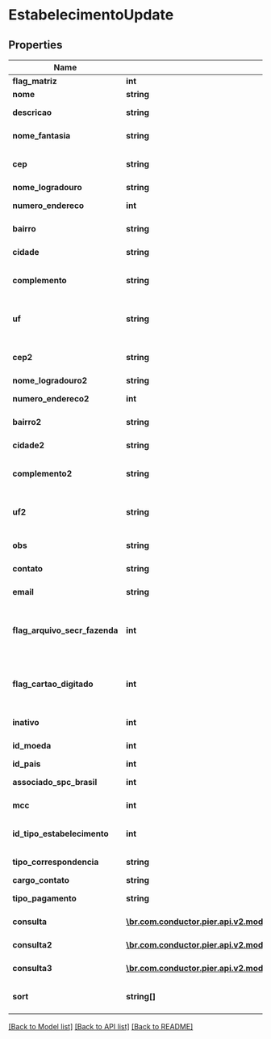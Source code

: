 # EstabelecimentoUpdate

## Properties
Name | Type | Description | Notes
------------ | ------------- | ------------- | -------------
**flag_matriz** | **int** | Indica se \u00C3\u00A9 matriz ou filial. | [optional] 
**nome** | **string** | Nome do Estabelecimento. | [optional] 
**descricao** | **string** | Raz\u00C3\u00A3o Social do Estabelecimento. | [optional] 
**nome_fantasia** | **string** | T\u00C3\u00ADtulo Comercial do Estabelecimento. | [optional] 
**cep** | **string** | C\u00C3\u00B3digo de Endere\u00C3\u00A7amento Postal (CEP). | [optional] 
**nome_logradouro** | **string** | Nome do Logradouro. | [optional] 
**numero_endereco** | **int** | N\u00C3\u00BAmero do endere\u00C3\u00A7o. | [optional] 
**bairro** | **string** | Nome do bairro do endere\u00C3\u00A7o. | [optional] 
**cidade** | **string** | Nome da cidade do endere\u00C3\u00A7o. | [optional] 
**complemento** | **string** | Descri\u00C3\u00A7\u00C3\u00B5es complementares referente ao endere\u00C3\u00A7o. | [optional] 
**uf** | **string** | Sigla de identifica\u00C3\u00A7\u00C3\u00A3o da Unidade Federativa do endere\u00C3\u00A7o. | [optional] 
**cep2** | **string** | C\u00C3\u00B3digo de Endere\u00C3\u00A7amento Postal (CEP). | [optional] 
**nome_logradouro2** | **string** | Nome do Logradouro . | [optional] 
**numero_endereco2** | **int** | N\u00C3\u00BAmero do endere\u00C3\u00A7o. | [optional] 
**bairro2** | **string** | Nome do bairro do endere\u00C3\u00A7o. | [optional] 
**cidade2** | **string** | Nome da cidade do endere\u00C3\u00A7o. | [optional] 
**complemento2** | **string** | Descri\u00C3\u00A7\u00C3\u00B5es complementares referente ao endere\u00C3\u00A7o. | [optional] 
**uf2** | **string** | Sigla de identifica\u00C3\u00A7\u00C3\u00A3o da Unidade Federativa do endere\u00C3\u00A7o. | [optional] 
**obs** | **string** | Detalhes espec\u00C3\u00ADficos quanto ao Cadastro do Estabelecimento. | [optional] 
**contato** | **string** | Nome da pessoa para contato com o Estabelecimento. | [optional] 
**email** | **string** | E-mail da pessoa para contato com o Estabelecimento. | [optional] 
**flag_arquivo_secr_fazenda** | **int** | Indica se o estabelecimento ser\u00C3\u00A1 inclu\u00C3\u00ADdo no arquivo de registro para a Secretaria da Fazenda Estadual. | [optional] 
**flag_cartao_digitado** | **int** | Indica se o estabelecimento poder\u00C3\u00A1 originar transa\u00C3\u00A7\u00C3\u00B5es sem a leitura da tarja ou do chip do cart\u00C3\u00A3o. | [optional] 
**inativo** | **int** | Indica se o estabelecimento est\u00C3\u00A1 inativo. | [optional] 
**id_moeda** | **int** | C\u00C3\u00B3digo identificador da moeda. | [optional] 
**id_pais** | **int** | Identificador de Pa\u00C3\u00ADs. | [optional] 
**associado_spc_brasil** | **int** | N\u00C3\u00BAmero do associado ao SPCBrasil. | [optional] 
**mcc** | **int** | C\u00C3\u00B3digo de Categoria de Mercado. | [optional] 
**id_tipo_estabelecimento** | **int** | C\u00C3\u00B3digo de identifica\u00C3\u00A7\u00C3\u00A3o do Estabelecimento. | [optional] 
**tipo_correspondencia** | **string** | Tipo da Correspond\u00C3\u00AAncia (ORIGEM, CORRESPONDENCIA). | [optional] 
**cargo_contato** | **string** | Cargo do contato do estabelecimento. | [optional] 
**tipo_pagamento** | **string** | Tipo do regime de pagamento do estabelecimento. | [optional] 
**consulta** | [**\br.com.conductor.pier.api.v2.model\ConsultaCadastroEstabelecimentoDTO**](ConsultaCadastroEstabelecimentoDTO.md) | Consulta de cadastro n\u00C3\u00BAmero um. | [optional] 
**consulta2** | [**\br.com.conductor.pier.api.v2.model\ConsultaCadastroEstabelecimentoDTO**](ConsultaCadastroEstabelecimentoDTO.md) | Consulta de cadastro n\u00C3\u00BAmero um. | [optional] 
**consulta3** | [**\br.com.conductor.pier.api.v2.model\ConsultaCadastroEstabelecimentoDTO**](ConsultaCadastroEstabelecimentoDTO.md) | Consulta de cadastro n\u00C3\u00BAmero um. | [optional] 
**sort** | **string[]** | Tipo de ordena\u00C3\u00A7\u00C3\u00A3o dos registros. | [optional] 

[[Back to Model list]](../README.md#documentation-for-models) [[Back to API list]](../README.md#documentation-for-api-endpoints) [[Back to README]](../README.md)



